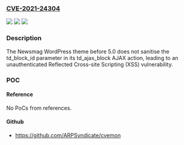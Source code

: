 ### [CVE-2021-24304](https://cve.mitre.org/cgi-bin/cvename.cgi?name=CVE-2021-24304)
![](https://img.shields.io/static/v1?label=Product&message=Newsmag&color=blue)
![](https://img.shields.io/static/v1?label=Version&message=5.0%3C%205.0%20&color=brighgreen)
![](https://img.shields.io/static/v1?label=Vulnerability&message=CWE-79%20Cross-site%20Scripting%20(XSS)&color=brighgreen)

### Description

The Newsmag WordPress theme before 5.0 does not sanitise the td_block_id parameter in its td_ajax_block AJAX action, leading to an unauthenticated Reflected Cross-site Scripting (XSS) vulnerability.

### POC

#### Reference
No PoCs from references.

#### Github
- https://github.com/ARPSyndicate/cvemon

